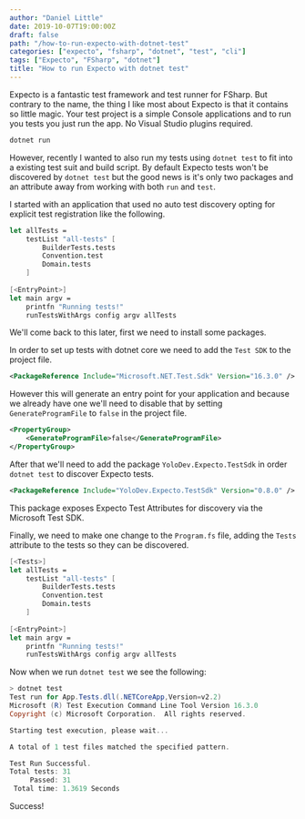 ```yaml
---
author: "Daniel Little"
date: 2019-10-07T19:00:00Z
draft: false
path: "/how-to-run-expecto-with-dotnet-test"
categories: ["expecto", "fsharp", "dotnet", "test", "cli"]
tags: ["Expecto", "FSharp", "dotnet"]
title: "How to run Expecto with dotnet test"
---
```


Expecto is a fantastic test framework and test runner for FSharp. But contrary to the name, the thing I like most about Expecto is that it contains so little magic. Your test project is a simple Console applications and to run you tests you just run the app. No Visual Studio plugins required.

```powershell
dotnet run
```



However, recently I wanted to also run my tests using `dotnet test` to fit into a existing test suit and build script. By default Expecto tests won't be discovered by `dotnet test` but the good news is it's only two packages and an attribute away from working with both `run` and `test`.

I started with an application that used no auto test discovery opting for explicit test registration like the following. 

```fsharp
let allTests =
    testList "all-tests" [
        BuilderTests.tests
        Convention.test
        Domain.tests
    ]
    
[<EntryPoint>]
let main argv =
    printfn "Running tests!"   
    runTestsWithArgs config argv allTests
```

We'll come back to this later, first we need to install some packages.

In order to set up tests with dotnet core we need to add the `Test SDK` to the project file.

```xml
<PackageReference Include="Microsoft.NET.Test.Sdk" Version="16.3.0" />
```

However this will generate an entry point for your application and because we already have one we'll need to disable that by setting `GenerateProgramFile` to `false` in the project file.

```xml
<PropertyGroup>
    <GenerateProgramFile>false</GenerateProgramFile>
</PropertyGroup>
```

After that we'll need to add the package `YoloDev.Expecto.TestSdk` in order `dotnet test` to discover Expecto tests.

```xml
<PackageReference Include="YoloDev.Expecto.TestSdk" Version="0.8.0" />
```
This package exposes Expecto Test Attributes for discovery via the Microsoft Test SDK.

Finally, we need to make one change to the `Program.fs` file, adding the `Tests` attribute to the tests so they can be discovered.

```fsharp
[<Tests>]
let allTests =
    testList "all-tests" [
        BuilderTests.tests
        Convention.test
        Domain.tests
    ]
    
[<EntryPoint>]
let main argv =
    printfn "Running tests!"   
    runTestsWithArgs config argv allTests
```
Now when we run `dotnet test` we see the following:

```powershell
> dotnet test
Test run for App.Tests.dll(.NETCoreApp,Version=v2.2)
Microsoft (R) Test Execution Command Line Tool Version 16.3.0
Copyright (c) Microsoft Corporation.  All rights reserved.

Starting test execution, please wait...

A total of 1 test files matched the specified pattern.

Test Run Successful.
Total tests: 31
     Passed: 31
 Total time: 1.3619 Seconds
```

Success!
